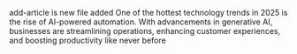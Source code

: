 add-article is new file added
One of the hottest technology trends in 2025 is the rise of AI-powered automation. With advancements in generative AI, businesses are streamlining operations, enhancing customer experiences, and boosting productivity like never before
